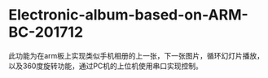 # Electronic-album-based-on-ARM-BC-201712
 此功能为在arm板上实现类似手机相册的上一张，下一张图片，循环幻灯片播放，以及360度旋转功能，通过PC机的上位机使用串口实现控制。
